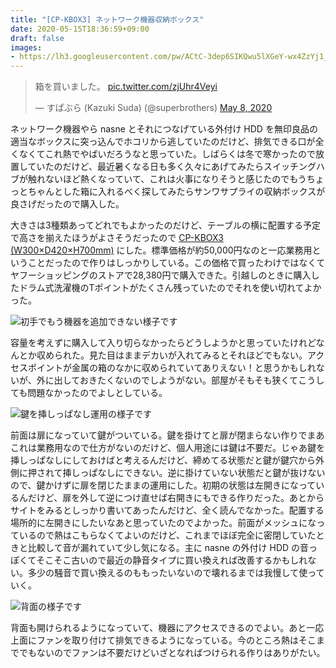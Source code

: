 ```yaml
---
title: "[CP-KBOX3] ネットワーク機器収納ボックス"
date: 2020-05-15T18:36:59+09:00
draft: false
images:
- https://lh3.googleusercontent.com/pw/ACtC-3dep6SIKQwu5lXGeY-wx4ZzYj1_PpOMgnidf9ISs3mx-JSsNbymaXz6aNciXtfkvwV6plc4qyYvNALlJyhtF1O3TPnHZdvYrLiiiWycyt_KjCe_L0C1--lo7wsNYsSVHTDlw5gOkrUo8-a35MFhne9YKg=w1528-h2036-no
---
```


<blockquote class="twitter-tweet"><p lang="ja" dir="ltr">箱を買いました。 <a href="https://t.co/zjUhr4Veyi">pic.twitter.com/zjUhr4Veyi</a></p>&mdash; すぱぶら (Kazuki Suda) (@superbrothers) <a href="https://twitter.com/superbrothers/status/1258591595219152896?ref_src=twsrc%5Etfw">May 8, 2020</a></blockquote> <script async src="https://platform.twitter.com/widgets.js" charset="utf-8"></script>

ネットワーク機器やら nasne とそれにつなげている外付け HDD を無印良品の適当なボックスに突っ込んでホコリから逃していたのだけど、排気できる口が全くなくてこれ熱でやばいだろうなと思っていた。しばらくは冬で寒かったので放置していたのだけど、最近暑くなる日も多く久々にあげてみたらスイッチングハブが触れないほど熱くなっていて、これは火事になりそうと感じたのでもうちょっとちゃんとした箱に入れるべく探してみたらサンワサプライの収納ボックスが良さげだったので購入した。

大きさは3種類あってどれでもよかったのだけど、テーブルの横に配置する予定で高さを揃えたほうがよさそうだったので [CP-KBOX3 (W300×D420×H700mm)](https://amzn.to/2T6zLKE) にした。標準価格が約50,000円なのと一応業務用ということだったので作りはしっかりしている。この価格で買ったわけではなくてヤフーショッピングのストアで28,380円で購入できた。引越しのときに購入したドラム式洗濯機のTポイントがたくさん残っていたのでそれを使い切れてよかった。

![初手でもう機器を追加できない様子です](https://lh3.googleusercontent.com/pw/ACtC-3d8fupenVyguB8fKqO5HVu3TuWCaH5CG7REYUgqnslTMoFUvp8EvuKpSVTUoMs1nlmhIN8dQcfFAQh55HONFT5PE3nAMbZiO8y71ZDr2shDGbpGJZjSJL_QZW_51ZD6jTyjBuHHG5PND1PFIQDM0sfF8A=w2716-h2036-no)

容量を考えずに購入して入り切らなかったらどうしようかと思っていたけれどなんとか収められた。見た目はままデカいが入れてみるとそれほどでもない。アクセスポイントが金属の箱のなかに収められていてありえない！と思うかもしれないが、外に出しておきたくないのでしようがない。部屋がそもそも狭くてこうしても問題なかったのでよしとしている。

![鍵を挿しっぱなし運用の様子です](https://lh3.googleusercontent.com/pw/ACtC-3fHkKDF8476kVur5spWTAv5XAqmdfDDBwdoOM1T015njwt477V3W0llf83BMunJA2jeaNlbsbXAe5Jovzsn8uBCfs4wbqiDdHHkwq7nJkL17eFAU4vD6lvJLSFg8Z_vnL06X7pvKUv4NYSr-3TdCWeh7g=w2716-h2036-no)

前面は扉になっていて鍵がついている。鍵を掛けてと扉が閉まらない作りでまあこれは業務用なので仕方がないのだけど、個人用途には鍵は不要だ。じゃあ鍵を挿しっぱなしにしておけばと考えるんだけど、締めてる状態だと鍵が鍵穴から外側に押されて挿しっぱなしにできない。逆に掛けていない状態だと鍵が抜けないので、鍵かけずに扉を閉じたままの運用にした。初期の状態は左開きになっているんだけど、扉を外して逆につけ直せば右開きにもできる作りだった。あとからサイトをみるとしっかり書いてあったんだけど、全く読んでなかった。配置する場所的に左開きにしたいなあと思っていたのでよかった。前面がメッシュになっているので熱はこもらなくてよいのだけど、これまでほぼ完全に密閉していたときと比較して音が漏れていて少し気になる。主に nasne の外付け HDD の音っぽくてそこそこ古いので最近の静音タイプに買い換えれば改善するかもしれない。多少の騒音で買い換えるのももったいないので壊れるまでは我慢して使っていく。

![背面の様子です](https://lh3.googleusercontent.com/pw/ACtC-3femftPH7ds0fZX3J2hG3rGsjISTrGXs6PZtPzvvQ1iiHD2o2cPh9xcAH7bBsaAk5HvKl7EJBwt4_oL4HgWoQuHvJOqWXOViukVX8IbPe0S8BNP4zqScmoafwKqdKR_bXHSl7kp0YzbIzWTQZ7q2JnsyA=w2716-h2036-no)

背面も開けられるようになっていて、機器にアクセスできるのでよい。あと一応上面にファンを取り付けて排気できるようになっている。今のところ熱はそこまででもないのでファンは不要だけどいざとなればつけられる作りはありがたい。
